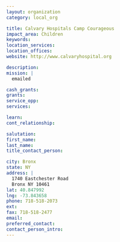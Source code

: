 ```yaml
---
layout: organization
category: local_org

title: Calvary Hospitals Camp Courageous
impact_area: Children
keywords: 
location_services: 
location_offices: 
website: http://www.calvaryhospital.org

description: 
mission: |
  emailed

cash_grants: 
grants: 
service_opp: 
services: 

learn: 
cont_relationship: 

salutation: 
first_name: 
last_name: 
title_contact_person: 

city: Bronx
state: NY
address: |
  1740 Eastchester Road  
  Bronx NY 10461
lat: 40.847992
lng: -73.843658
phone: 718-518-2073
ext: 
fax: 718-518-2477
email: 
preferred_contact: 
contact_person_intro: 
---
```

